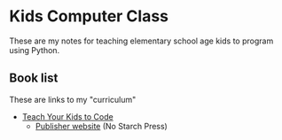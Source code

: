 # Kids Computer Class

These are my notes for teaching elementary school age kids to program using Python.

## Book list

These are links to my "curriculum"

* [Teach Your Kids to Code](curriculum/teach-your-kids-to-code.md)
  * [Publisher website](https://www.nostarch.com/teachkids) (No Starch Press)
